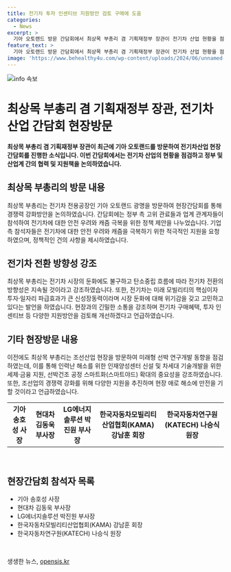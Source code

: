 ```yaml
---
title: 전기차 투자 인센티브 지원방안 검토 구매에 도움
categories:
  - News
excerpt: >
  기아 오토랜드 방문 간담회에서 최상목 부총리 겸 기획재정부 장관이 전기차 산업 현황을 점검하고 지원책을 논의했다. 기업 측은 전기차 캐즘 극복을 위해 정책적인 지원을 요청했고, 최 부총리는 전기차 시장 둔화에도 불구하고 전환 방향성은 지속될 것이라고 강조했다. 또한, 최 부총리는 조선산업 현장에서도 인력양성과 기술개발을 지원하고자 노력하고 있다고 발언했다. 이러한 지원방안에 대한 검토와 현장 애로 해소에 대한 노력을 약속했다. (단어 수: 119)
feature_text: >
  기아 오토랜드 방문 간담회에서 최상목 부총리 겸 기획재정부 장관이 전기차 산업 현황을 점검하고 지원책을 논의했다. 기업 측은 전기차 캐즘 극복을 위해 정책적인 지원을 요청했고, 최 부총리는 전기차 시장 둔화에도 불구하고 전환 방향성은 지속될 것이라고 강조했다. 또한, 최 부총리는 조선산업 현장에서도 인력양성과 기술개발을 지원하고자 노력하고 있다고 발언했다. 이러한 지원방안에 대한 검토와 현장 애로 해소에 대한 노력을 약속했다. (단어 수: 119)
image: 'https://www.behealthy4u.com/wp-content/uploads/2024/06/unnamed-file.png'
---
```


<p><img src="https://www.behealthy4u.com/wp-content/uploads/2024/06/unnamed-file.png" alt="info 속보" /></p>

<h1>최상목 부총리 겸 기획재정부 장관, 전기차산업 간담회 현장방문</h1>

<p data-ke-size="size16"><b>최상목 부총리 겸 기획재정부 장관이 최근에 기아 오토랜드를 방문하여 전기차산업 현장 간담회를 진행한 소식입니다. 이번 간담회에서는 전기차 산업의 현황을 점검하고 정부 및 산업계 간의 협력 및 지원책을 논의하였습니다.</b></p>

<h2 data-ke-size="size26">최상목 부총리의 방문 내용</h2>

<p data-ke-size="size16">최상목 부총리는 전기차 전용공장인 기아 오토랜드 광명을 방문하여 현장간담회를 통해 경쟁력 강화방안을 논의하였습니다. 간담회에는 정부 측 고위 관료들과 업계 관계자들이 참석하여 전기차에 대한 안전 우려와 캐즘 극복을 위한 정책 제안을 나누었습니다. 기업 측 참석자들은 전기차에 대한 안전 우려와 캐즘을 극복하기 위한 적극적인 지원을 요청하였으며, 정책적인 건의 사항을 제시하였습니다.</p>

<h2 data-ke-size="size26">전기차 전환 방향성 강조</h2>

<p data-ke-size="size16">최상목 부총리는 전기차 시장의 둔화에도 불구하고 탄소중립 흐름에 따라 전기차 전환의 방향성은 지속될 것이라고 강조하였습니다. 또한, 전기차는 미래 모빌리티의 핵심이자 투자·일자리 파급효과가 큰 신성장동력이라며 시장 둔화에 대해 위기감을 갖고 고민하고 있다는 발언을 하였습니다. 현장과의 긴밀한 소통을 강조하며 전기차 구매혜택, 투자 인센티브 등 다양한 지원방안을 검토해 개선하겠다고 언급하였습니다.</p>

<h2 data-ke-size="size26">기타 현장방문 내용</h2>

<p data-ke-size="size16">이전에도 최상목 부총리는 조선산업 현장을 방문하여 미래형 선박 연구개발 동향을 점검하였는데, 이를 통해 인력난 해소를 위한 인재양성센터 신설 및 차세대 기술개발을 위한 세제·금융 지원, 선박건조 공정 스마트화(스마트야드) 확대의 중요성을 강조하였습니다. 또한, 조선업의 경쟁력 강화를 위해 다양한 지원을 추진하며 현장 애로 해소에 만전을 기할 것이라고 언급하였습니다.</p>

<table>
  <tbody>
    <tr>
      <td style="text-align: center; height: 17px;"><b>기아 송호성 사장</b></td>
      <td style="text-align: center; height: 17px;"><b>현대차 김동욱 부사장</b></td>
      <td style="text-align: center; height: 17px;"><b>LG에너지솔루션 박진원 부사장</b></td>
      <td style="text-align: center; height: 17px;"><b>한국자동차모빌리티산업협회(KAMA) 강남훈 회장</b></td>
      <td style="text-align: center; height: 17px;"><b>한국자동차연구원(KATECH) 나승식 원장</b></td>
    </tr>
  </tbody>
</table>

<p data-ke-size="size16">&nbsp;</p>

<h2>현장간담회 참석자 목록</h2>

<ul>
  <li>기아 송호성 사장</li>
  <li>현대차 김동욱 부사장</li>
  <li>LG에너지솔루션 박진원 부사장</li>
  <li>한국자동차모빌리티산업협회(KAMA) 강남훈 회장</li>
  <li>한국자동차연구원(KATECH) 나승식 원장</li>
</ul>

<p data-ke-size="size16">&nbsp;</p>
생생한 뉴스, <a href="https://opensis.kr" rel="dofollow">opensis.kr</a>


